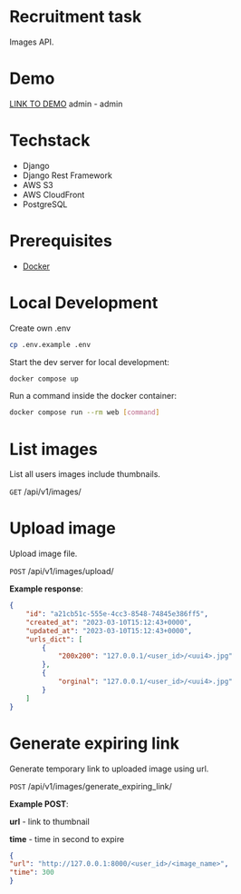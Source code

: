 # Recruitment task
Images API.

# Demo
[LINK TO DEMO](http://52.2.28.62/)
admin - admin

# Techstack
- Django
- Django Rest Framework
- AWS S3
- AWS CloudFront
- PostgreSQL

# Prerequisites

- [Docker](https://docs.docker.com/docker-for-mac/install/)  

# Local Development
Create own .env
```bash
cp .env.example .env
```

Start the dev server for local development:
```bash
docker compose up
```

Run a command inside the docker container:

```bash
docker compose run --rm web [command]
```

# List images
List all users images include thumbnails.

`GET` /api/v1/images/

# Upload image
Upload image file.


`POST` /api/v1/images/upload/

**Example response**:
```json
{
    "id": "a21cb51c-555e-4cc3-8548-74845e386ff5",
    "created_at": "2023-03-10T15:12:43+0000",
    "updated_at": "2023-03-10T15:12:43+0000",
    "urls_dict": [
        {
            "200x200": "127.0.0.1/<user_id>/<uui4>.jpg"
        },
        {
            "orginal": "127.0.0.1/<user_id>/<uui4>.jpg"
        }
    ]
}
```

# Generate expiring link
Generate temporary link to uploaded image using url.


`POST` /api/v1/images/generate_expiring_link/

**Example POST**:

**url** - link to thumbnail 

**time** - time in second to expire
```json
{
"url": "http://127.0.0.1:8000/<user_id>/<image_name>",
"time": 300
}
```
